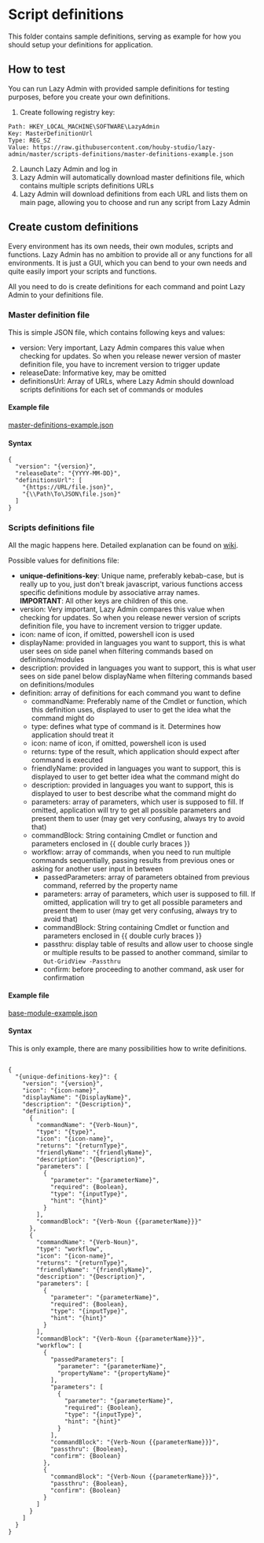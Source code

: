 # Script definitions

This folder contains sample definitions, serving as example for how you should setup your definitions for application.

## How to test

You can run Lazy Admin with provided sample definitions for testing purposes, before you create your own definitions.  

1. Create following registry key:
```
Path: HKEY_LOCAL_MACHINE\SOFTWARE\LazyAdmin
Key: MasterDefinitionUrl
Type: REG_SZ
Value: https://raw.githubusercontent.com/houby-studio/lazy-admin/master/scripts-definitions/master-definitions-example.json
```
2. Launch Lazy Admin and log in
3. Lazy Admin will automatically download master definitions file, which contains multiple scripts definitions URLs
4. Lazy Admin will download definitions from each URL and lists them on main page, allowing you to choose and run any script from Lazy Admin

## Create custom definitions

Every environment has its own needs, their own modules, scripts and functions. Lazy Admin has no ambition to provide all or any functions for all environments. It is just a GUI, which you can bend to your own needs and quite easily import your scripts and functions.

All you need to do is create definitions for each command and point Lazy Admin to your definitions file.

### Master definition file

This is simple JSON file, which contains following keys and values:

* version: Very important, Lazy Admin compares this value when checking for updates. So when you release newer version of master definition file, you have to increment version to trigger update
* releaseDate: Informative key, may be omitted
* definitionsUrl: Array of URLs, where Lazy Admin should download scripts definitions for each set of commands or modules

#### Example file 
[master-definitions-example.json](master-definitions-example.json)

#### Syntax

```
{
  "version": "{version}",
  "releaseDate": "{YYYY-MM-DD}",
  "definitionsUrl": [
    "{https://URL/file.json}",
    "{\\Path\To\JSON\file.json}"
  ]
}
```

### Scripts definitions file

All the magic happens here. Detailed explanation can be found on [wiki](https://github.com/houby-studio/lazy-admin/wiki/Definitions-files).

Possible values for definitions file:

* **unique-definitions-key**: Unique name, preferably kebab-case, but is really up to you, just don't break javascript, various functions access specific definitions module by associative array names.  
**IMPORTANT**: All other keys are children of this one.
* version: Very important, Lazy Admin compares this value when checking for updates. So when you release newer version of scripts definition file, you have to increment version to trigger update.
* icon: name of icon, if omitted, powershell icon is used
* displayName: provided in languages you want to support, this is what user sees on side panel when filtering commands based on definitions/modules
* description: provided in languages you want to support, this is what user sees on side panel below displayName when filtering commands based on definitions/modules
* definition: array of definitions for each command you want to define
    * commandName: Preferably name of the Cmdlet or function, which this definition uses, displayed to user to get the idea what the command might do
    * type: defines what type of command is it. Determines how application should treat it
    * icon: name of icon, if omitted, powershell icon is used
    * returns: type of the result, which application should expect after command is executed
    * friendlyName: provided in languages you want to support, this is displayed to user to get better idea what the command might do
    * description: provided in languages you want to support, this is displayed to user to best describe what the command might do
    * parameters: array of parameters, which user is supposed to fill. If omitted, application will try to get all possible parameters and present them to user (may get very confusing, always try to avoid that)
    * commandBlock: String containing Cmdlet or function and parameters enclosed in {{ double curly braces }}
    * workflow: array of commands, when you need to run multiple commands sequentially, passing results from previous ones or asking for another user input in between
        * passedParameters: array of parameters obtained from previous command, referred by the property name
        * parameters: array of parameters, which user is supposed to fill. If omitted, application will try to get all possible parameters and present them to user (may get very confusing, always try to avoid that)
        * commandBlock: String containing Cmdlet or function and parameters enclosed in {{ double curly braces }}
        * passthru: display table of results and allow user to choose single or multiple results to be passed to another command, similar to `Out-GridView -Passthru`
        * confirm: before proceeding to another command, ask user for confirmation

#### Example file 
[base-module-example.json](base-module-example.json)

#### Syntax

This is only example, there are many possibilities how to write definitions.

```

{
  "{unique-definitions-key}": {
    "version": "{version}",
    "icon": "{icon-name}",
    "displayName": "{DisplayName}",
    "description": "{Description}",
    "definition": [
      {
        "commandName": "{Verb-Noun}",
        "type": "{type}",
        "icon": "{icon-name}",
        "returns": "{returnType}",
        "friendlyName": "{friendlyName}",
        "description": "{Description}",
        "parameters": [
          {
            "parameter": "{parameterName}",
            "required": {Boolean},
            "type": "{inputType}",
            "hint": "{hint}"
          }
        ],
        "commandBlock": "{Verb-Noun {{parameterName}}}"
      },
      {
        "commandName": "{Verb-Noun}",
        "type": "workflow",
        "icon": "{icon-name}",
        "returns": "{returnType}",
        "friendlyName": "{friendlyName}",
        "description": "{Description}",
        "parameters": [
          {
            "parameter": "{parameterName}",
            "required": {Boolean},
            "type": "{inputType}",
            "hint": "{hint}"
          }
        ],
        "commandBlock": "{Verb-Noun {{parameterName}}}",
        "workflow": [
          {
            "passedParameters": [
              "parameter": "{parameterName}",
              "propertyName": "{propertyName}"
            ],
            "parameters": [
              {
                "parameter": "{parameterName}",
                "required": {Boolean},
                "type": "{inputType}",
                "hint": "{hint}"
              }
            ],
            "commandBlock": "{Verb-Noun {{parameterName}}}",
            "passthru": {Boolean},
            "confirm": {Boolean}
          },
          {
            "commandBlock": "{Verb-Noun {{parameterName}}}",
            "passthru": {Boolean},
            "confirm": {Boolean}
          }
        ]
      }
    ]
  }
}
```
